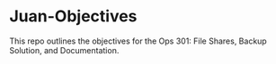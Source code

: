 # Juan-Objectives
This repo outlines the objectives for the Ops 301: File Shares, Backup Solution, and Documentation.

